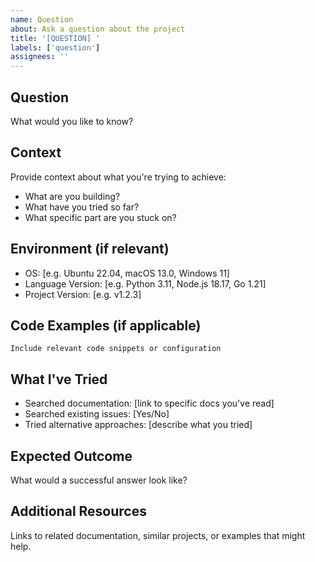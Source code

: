 ```yaml
---
name: Question
about: Ask a question about the project
title: '[QUESTION] '
labels: ['question']
assignees: ''
---
```


## Question
What would you like to know?

## Context
Provide context about what you're trying to achieve:
- What are you building?
- What have you tried so far?
- What specific part are you stuck on?

## Environment (if relevant)
- OS: [e.g. Ubuntu 22.04, macOS 13.0, Windows 11]
- Language Version: [e.g. Python 3.11, Node.js 18.17, Go 1.21]
- Project Version: [e.g. v1.2.3]

## Code Examples (if applicable)
```
Include relevant code snippets or configuration
```

## What I've Tried
- Searched documentation: [link to specific docs you've read]
- Searched existing issues: [Yes/No]
- Tried alternative approaches: [describe what you tried]

## Expected Outcome
What would a successful answer look like?

## Additional Resources
Links to related documentation, similar projects, or examples that might help.
